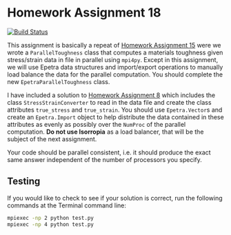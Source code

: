 # Homework Assignment 18

[![Build Status](https://travis-ci.com/PGE383-HPC/assignment18.svg?token=SnMGq692xXXqxzyE6QSj&branch=master)](https://travis-ci.com/PGE383-HPC/assignment18)

This assignment is basically a repeat of [Homework Assignment 15](https://github.com/PGE383-HPC-Fall2018/assignment15) were we wrote a `ParallelToughness` class that computes a materials toughness given stress/strain data in file in parallel using `mpi4py`.  Except in this assignment, we will use Epetra data structures and import/export operations to manually load balance the data for the parallel computation.  You should complete the new `EpetraParallelToughness` class. 

I have included a solution to [Homework Assignment 8](https://github.com/PGE383-HPC-Spring2018/assignment8) which includes the class `StressStrainConverter` to read in the data file and create the class attributes `true_stress` and `true_strain`.  You should use `Epetra.Vector`s and create an `Epetra.Import` object to help distribute the data contained in these attributes as evenly as possibly over the `NumProc` of the parallel computation.  **Do not use Isorropia** as a load balancer, that will be the subject of the next assignment.  

Your code should be parallel consistent, i.e. it should produce the exact same answer independent of the number of processors you specify.

## Testing

If you would like to check to see if your solution is correct, run the following commands at the Terminal command line:

```bash
mpiexec -np 2 python test.py
mpiexec -np 4 python test.py
```
